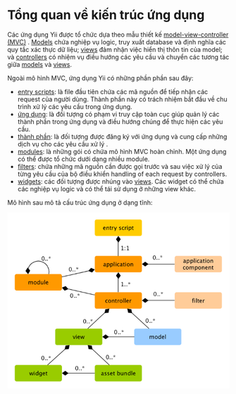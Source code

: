 Tổng quan về kiến trúc ứng dụng
========

Các ứng dụng Yii được tổ chức dựa theo mẫu thiết kế [model-view-controller (MVC)](http://wikipedia.org/wiki/Model-view-controller)
. [Models](structure-models.md) chứa nghiệp vụ logic, truy xuất database và định nghĩa các quy tắc xác thực dữ liệu; [views](structure-views.md)
đảm nhận việc hiển thị thôn tin của model; và [controllers](structure-controllers.md) có nhiệm vụ điều hướng các yêu cầu và chuyển các tương tác giữa
[models](structure-models.md) và [views](structure-views.md).

Ngoài mô hình MVC, ứng dụng Yii có những phần phần sau đây:

* [entry scripts](structure-entry-scripts.md): là file đầu tiên chứa các mã nguồn để tiếp nhận các request của người dùng.
  Thành phần này có trách nhiệm bắt đầu về chu trình xử lý các yêu cầu trong ứng dụng.
* [ứng dụng](structure-applications.md): là đối tượng có phạm vi truy cập toàn cục giúp quản lý các thành phần trong ứng dụng
  và điều hướng chúng để thực hiện các yêu cầu.
* [thành phần](structure-application-components.md): là đối tượng được đăng ký với ứng dụng
  và cung cấp những dịch vụ cho các yêu cầu xử lý .
* [modules](structure-modules.md): là những gói có chứa mô hình MVC hoàn chỉnh.
  Một ứng dụng có thể được tổ chức dưới dạng nhiều module.
* [filters](structure-filters.md): chứa những mã nguồn cần được gọi trước và sau việc xử lý của từng yêu cầu của bộ điều khiển
  handling of each request by controllers.
* [widgets](structure-widgets.md): các đối tượng được nhúng vào [views](structure-views.md). Các widget có thể chứa các nghiệp vụ logic
  và có thể tái sử dụng ở những view khác.

Mô hình sau mô tả cấu trúc ứng dụng ở dạng tĩnh:

![Static Structure of Application](images/application-structure.png)
